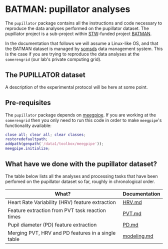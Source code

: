 BATMAN: pupillator analyses
======

The `pupillator` package contains all the instructions and code necessary
to reproduce the data analyses performed on the pupillator dataset. The 
pupillator project is a sub-project within [STW][stw]-funded project 
[BATMAN][batman].

In the documentation that follows we will assume a Linux-like OS, and that
the BATMAN dataset is managed by [somsds][somsds] data management system.
This is the case if you are trying to reproduce the data analyses at
the `somerengrid` (our lab's private computing grid).

[somsds]: https://germangh.com/somsds
[batman]: http://www.neurosipe.nl/project.php?id=23&sess=6eccc41939665cfccccd8c94d8e0216f
[stw]: http://www.stw.nl/en/


## The PUPILLATOR dataset

A description of the experimental protocol will be here at some point.


## Pre-requisites

The `pupillator` package depends on [meegpipe][meegpipe]. If you are 
working at the `somerengrid` then you only need to run this code in order 
to make `meegpipe`'s functionality available:

````matlab
close all; clear all; clear classes;
restoredefaultpath;
addpath(genpath('/data1/toolbox/meegpipe'));
meegpipe.initialize;
````
[meegpipe]: http://github.com/meegpipe/meegpipe

## What have we done with the pupillator dataset?

The table below lists all the analyses and processing tasks that have been
 perfomed on the pupillator dataset so far, roughly in chronological order.

What?                                                 | Documentation
----------------------------------------------------- | -------------
Heart Rate Variability (HRV) feature extraction       | [HRV.md][hrv]
Feature extraction from PVT task reaction times       | [PVT.md][pvt]
Pupil diameter (PD) feature extraction                | [PD.md][pd]
Merging PVT, HRV and PD features in a single table    | [modeling.md][modeling]

[hrv]: ./HRV.md
[pvt]: ./PVT.md
[pd]: ./PD.md
[modeling]: ./modeling.md
